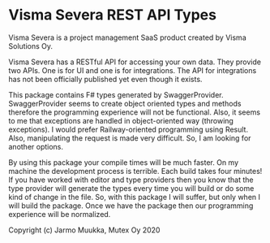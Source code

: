 # Visma Severa REST API Types

Visma Severa is a project management SaaS product created by Visma Solutions Oy.

Visma Severa has a RESTful API for accessing your own data. They provide two APIs. One is for UI and one is for integrations. The API for integrations has not been officially published yet even though it exists.

This package contains F# types generated by SwaggerProvider. SwaggerProvider seems to create object oriented types and methods therefore the programming experience will not be functional. Also, it seems to me that exceptions are handled in object-oriented way (throwing exceptions). I would prefer Railway-oriented programming using Result. Also, manipulating the request is made very difficult. So, I am looking for another options.

By using this package your compile times will be much faster. On my machine the development process is terrible. Each build takes four minutes! If you have worked with editor and type providers then you know that the type provider will generate the types every time you will build or do some kind of change in the file. So, with this package I will suffer, but only when I will build the package. Once we have the package then our programming experience will be normalized.

Copyright (c) Jarmo Muukka, Mutex Oy 2020
